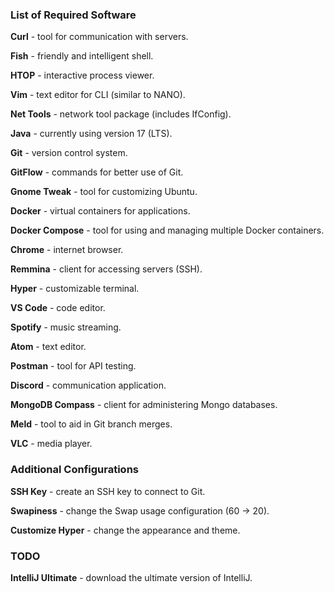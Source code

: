 ### List of Required Software

**Curl** - tool for communication with servers.

**Fish** - friendly and intelligent shell.

**HTOP** - interactive process viewer.

**Vim** - text editor for CLI (similar to NANO).

**Net Tools** - network tool package (includes IfConfig).

**Java** - currently using version 17 (LTS).

**Git** - version control system.

**GitFlow** - commands for better use of Git.

**Gnome Tweak** - tool for customizing Ubuntu.

**Docker** - virtual containers for applications.

**Docker Compose** - tool for using and managing multiple Docker containers.

**Chrome** - internet browser.

**Remmina** - client for accessing servers (SSH).

**Hyper** - customizable terminal.

**VS Code** - code editor.

**Spotify** - music streaming.

**Atom** - text editor.

**Postman** - tool for API testing.

**Discord** - communication application.

**MongoDB Compass** - client for administering Mongo databases.

**Meld** - tool to aid in Git branch merges.

**VLC** - media player.

### Additional Configurations

**SSH Key** - create an SSH key to connect to Git.

**Swapiness** - change the Swap usage configuration (60 → 20).

**Customize Hyper** - change the appearance and theme.

### TODO

**IntelliJ Ultimate** - download the ultimate version of IntelliJ.
